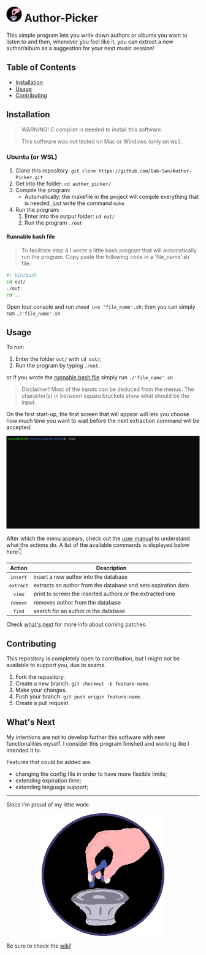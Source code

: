 # <img src="./other/images/author-picker-logo.png" alt="Description of image" style="width:40px;height:40px;"/> Author-Picker

This simple program lets you write down authors or albums you want to listen to and then, whenever you feel like it, you can extract a new author/album as a suggestion for your next music session!

## Table of Contents

- [Installation](#installation)
- [Usage](#usage)
- [Contributing](#contributing)

## Installation

> WARNING! C compiler is needed to install this software.

> This software was not tested on Mac or Windows (only on wsl).

### Ubuntu (or WSL)

1. Clone this repository: `git clone https://github.com/Gab-San/Author-Picker.git`
2. Get into the folder: `cd author_picker/`
3. Compile the program:
    - Automatically: the makefile in the project will compile everything that is needed, just write the command `make`
4. Run the program:
    1. Enter into the output folder: `cd out/`
    2. Run the program `./out`

#### Runnable bash file

> To facilitate step 4 I wrote a little bash program that will automatically run the program.
Copy paste the following code in a 'file_name'.sh file:

```bash
#! bin/bash
cd out/
./out
cd ..
```

Open tour console and run `chmod u+x 'file_name'.sh`; then you can simply run `./'file_name'.sh`

## Usage

To run:

1. Enter the folder `out/` with `cd out/`;
2. Run the program by typing `./out`.

or if you wrote the [runnable bash file](#runnable-bash-file) simply run `./'file_name'.sh`

> Disclaimer! Most of the inputs can be deduced from the menus. The character(s) in between square brackets show what should be the input.

On the first start-up, the first screen that will appear will lets you choose how much time you want to wait before the next extraction command will be accepted:

![Choose-Limit](./other/images/tutorial/configuration.gif)

After which the menu appears, check out the [user manual](./other/user_manual.md) to understand what the actions do. A list of the available commands is displayed below here👇

| Action | Description |
|:------:| ----------- |
| `insert` | insert a new author into the database |
| `extract` | extracts an author from the database and sets expiration date |
| `view` | print to screen the inserted authors or the extracted one |
| `remove` | removes author from the database |
| `find` | search for an author in the database |

Check [what's next](#whats-next) for more info about coming patches.

## Contributing

This repository is completely open to contribution, but I might not be available to support you, due to exams.

1. Fork the repository.
2. Create a new branch: `git checkout -b feature-name`.
3. Make your changes.
4. Push your branch: `git push origin feature-name`.
5. Create a pull request.

## What's Next

My intentions are not to develop further this software with new functionalities myself. I consider this program finished and working like I intended it to.

Features that could be added are:

- changing the config file in order to have more flexible limits;
- extending expiration time;
- extending language support;

---

Since I'm proud of my little work:
<p align="center"> <img src="./other/images/author-picker-logo.png" alt="Logo"> </p>

Be sure to check the [wiki](https://github.com/Gab-San/Author-Picker/wiki)!
